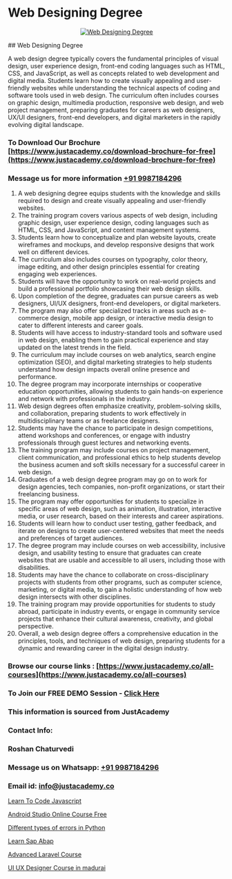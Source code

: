 # Web Designing Degree

<p align="center">
  <a href="https://justacademy.co/all-courses">
    <img src="https://ibb.co/CngWr2j" alt="Web Designing Degree">
  </a>
</p>
## Web Designing Degree

A web design degree typically covers the fundamental principles of visual design, user experience design, front-end coding languages such as HTML, CSS, and JavaScript, as well as concepts related to web development and digital media. Students learn how to create visually appealing and user-friendly websites while understanding the technical aspects of coding and software tools used in web design. The curriculum often includes courses on graphic design, multimedia production, responsive web design, and web project management, preparing graduates for careers as web designers, UX/UI designers, front-end developers, and digital marketers in the rapidly evolving digital landscape.
### To Download Our Brochure [https://www.justacademy.co/download-brochure-for-free](https://www.justacademy.co/download-brochure-for-free)
### Message us for more information [+91 9987184296](https://api.whatsapp.com/send?phone=919987184296)
1) A web designing degree equips students with the knowledge and skills required to design and create visually appealing and user-friendly websites.
2) The training program covers various aspects of web design, including graphic design, user experience design, coding languages such as HTML, CSS, and JavaScript, and content management systems.
3) Students learn how to conceptualize and plan website layouts, create wireframes and mockups, and develop responsive designs that work well on different devices.
4) The curriculum also includes courses on typography, color theory, image editing, and other design principles essential for creating engaging web experiences.
5) Students will have the opportunity to work on real-world projects and build a professional portfolio showcasing their web design skills.
6) Upon completion of the degree, graduates can pursue careers as web designers, UI/UX designers, front-end developers, or digital marketers.
7) The program may also offer specialized tracks in areas such as e-commerce design, mobile app design, or interactive media design to cater to different interests and career goals.
8) Students will have access to industry-standard tools and software used in web design, enabling them to gain practical experience and stay updated on the latest trends in the field.
9) The curriculum may include courses on web analytics, search engine optimization (SEO), and digital marketing strategies to help students understand how design impacts overall online presence and performance.
10) The degree program may incorporate internships or cooperative education opportunities, allowing students to gain hands-on experience and network with professionals in the industry.
11) Web design degrees often emphasize creativity, problem-solving skills, and collaboration, preparing students to work effectively in multidisciplinary teams or as freelance designers.
12) Students may have the chance to participate in design competitions, attend workshops and conferences, or engage with industry professionals through guest lectures and networking events.
13) The training program may include courses on project management, client communication, and professional ethics to help students develop the business acumen and soft skills necessary for a successful career in web design.
14) Graduates of a web design degree program may go on to work for design agencies, tech companies, non-profit organizations, or start their freelancing business.
15) The program may offer opportunities for students to specialize in specific areas of web design, such as animation, illustration, interactive media, or user research, based on their interests and career aspirations.
16) Students will learn how to conduct user testing, gather feedback, and iterate on designs to create user-centered websites that meet the needs and preferences of target audiences.
17) The degree program may include courses on web accessibility, inclusive design, and usability testing to ensure that graduates can create websites that are usable and accessible to all users, including those with disabilities.
18) Students may have the chance to collaborate on cross-disciplinary projects with students from other programs, such as computer science, marketing, or digital media, to gain a holistic understanding of how web design intersects with other disciplines.
19) The training program may provide opportunities for students to study abroad, participate in industry events, or engage in community service projects that enhance their cultural awareness, creativity, and global perspective.
20) Overall, a web design degree offers a comprehensive education in the principles, tools, and techniques of web design, preparing students for a dynamic and rewarding career in the digital design industry.

### Browse our course links : [https://www.justacademy.co/all-courses](https://www.justacademy.co/all-courses) 
### To Join our FREE DEMO Session - [Click Here](https://www.justacademy.co/register-for-course-demo)


### This information is sourced from JustAcademy
### Contact Info:
### Roshan Chaturvedi
### Message us on Whatsapp: [+91 9987184296](https://api.whatsapp.com/send?phone=919987184296)
### Email id: [info@justacademy.co](mailto:info@justacademy.co)
                
[Learn To Code Javascript](https://www.linkedin.com/pulse/learn-code-javascript-software-training-mountain-view-r5ihc?trackingId=DXnlEGcWzwqTE8EeNgGfoQ%3D%3D&lipi=urn%3Ali%3Apage%3Ad_flagship3_company_admin%3BZLKrYkZlRCaOOfAKGc47ew%3D%3D)

[Android Studio Online Course Free](https://www.linkedin.com/pulse/android-studio-online-course-free-justacademy-cupertino-ybjwc/)

[Different types of errors in Python](https://medium.com/@ranepooja/different-types-of-errors-in-python-81e7661901b1)

[Learn Sap Abap](https://medium.com/@kamblerajas684/learn-sap-abap-2816142355ba)

[Advanced Laravel Course](https://justacademyin.github.io/justacademy/advanced-laravel-course)

[UI UX Designer Course in madurai](https://justacademyin.github.io/justacademy/ui-ux-designer-course-in-madurai)

